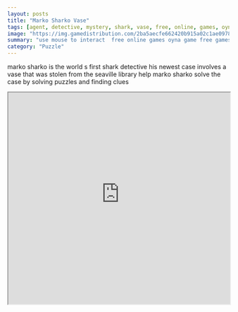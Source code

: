 ```yaml
---
layout: posts
title: "Marko Sharko Vase"
tags: [agent, detective, mystery, shark, vase, free, online, games, oyna, game, free, games, play, play, games]
image: "https://img.gamedistribution.com/2ba5aecfe662420b915a02c1ae0978aa.jpg"
summary: "use mouse to interact  free online games oyna game free games play play games"
category: "Puzzle"
---
```


marko sharko is the world s first shark detective his newest case involves a vase that was stolen from the seaville library help marko sharko solve the case by solving puzzles and finding clues

<iframe width="100%" height="480px;" src="https://flash.gamedistribution.com?game=2ba5aecfe662420b915a02c1ae0978aa"></iframe>